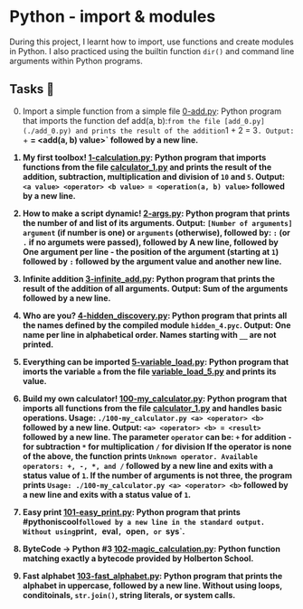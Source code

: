 # Python - import & modules

During this project, I learnt how to import, use functions and create
modules in Python. I also practiced using the builtin function
`dir()` and command line arguments within Python programs.

## Tasks :page_with_curl:

0. Import a simple function from a simple file
[0-add.py](./0-add.py): Python program that imports the function
def add(a, b):` from the file [add_0.py](./add_0.py) and prints the
result of the addition `1 + 2 = 3`.
Output: `<a value> + <b value> = <add(a, b) value>` followed by a new line.

1. My first toolbox!
[1-calculation.py](./1-calculation.py): Python program that imports functions
from the file [calculator_1.py](./1-calculator.py) and prints the result
of the addition, subtraction, multiplication and division of `10` and `5`.
Output: `<a value> <operator> <b value> = <operation(a, b) value>` followed by a new line.

2. How to make a script dynamic!
[2-args.py](./2-args.py): Python program that prints the number of
and list of its arguments.
Output: `[Number of arguments] argument` (if number is one) or `arguments` (otherwise), followed by:
`:` (or `.` if no argumets were passed), followed by
A new line, followed by
One argument per line - the position of the argument (starting at `1`) followed by `:` followed by the argument value and another new line.

3. Infinite addition
[3-infinite_add.py](./3-infinite_add.py): Python program that prints the result of the
addition of all arguments.
Output: Sum of the arguments followed by a new line.

4. Who are you?
[4-hidden_discovery.py](./4-hidden_discovery.py): Python program that prints all the
names defined by the compiled module `hidden_4.pyc`.
Output: One name per line in alphabetical order.
Names starting with `__` are not printed.

5. Everything can be imported
[5-variable_load.py](./5-variable_load.py): Python program that imorts the
variable `a` from the file [variable_load_5.py](./variable_load_5.py) and prints its value.

6. Build my own calculator!
[100-my_calculator.py](./100-my_calculator.py): Python program that imports all functions
from the file [calculator_1.py](./calculator_1.py) and handles basic operations.
Usage: `./100-my_calculator.py <a> <operator> <b>` followed by a new line.
Output: `<a> <operator> <b> = <result>` followed by a new line.
The parameter `operator` can be:
`+` for addition
`-` for subtraction
`*` for multiplication
`/` for division
If the operator is none of the above, the function prints `Unknown operator.
Available operators: +, -, *, and /` followed by a new line and exits
with a status value of `1`.
If the number of arguments is not three, the program prints `Usage: ./100-my_calculator.py <a> <operator> <b>` followed by a new line and exits with a status value of `1`.

7. Easy print
[101-easy_print.py](./101-easy_print.py): Python program that prints
#pythoniscool` followed by a new line in the standard output.
Without using `print`, `eval`, `open`, or `sys`.

8. ByteCode -> Python #3
[102-magic_calculation.py](./102-magic_calculation.py): Python function matching exactly a
bytecode provided by Holberton School.

9. Fast alphabet
[103-fast_alphabet.py](./103-fast_alphabet.py): Python program that prints the alphabet in
uppercase, followed by a new line.
Without using loops, conditoinals, `str.join()`, string literals, or system calls.
